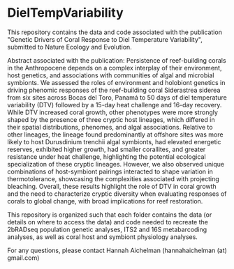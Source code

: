 # DielTempVariability
This repository contains the data and code associated with the publication "Genetic Drivers of Coral Response to Diel Temperature Variability", submitted to Nature Ecology and Evolution.

Abstract associated with the publication:
Persistence of reef-building corals in the Anthropocene depends on a complex interplay of their environment, host genetics, and associations with communities of algal and microbial symbionts. We assessed the roles of environment and holobiont genetics in driving phenomic responses of the reef-building coral Siderastrea siderea from six sites across Bocas del Toro, Panamá to 50 days of diel temperature variability (DTV) followed by a 15-day heat challenge and 16-day recovery. While DTV increased coral growth, other phenotypes were more strongly shaped by the presence of three cryptic host lineages, which differed in their spatial distributions, phenomes, and algal associations. Relative to other lineages, the lineage found predominantly at offshore sites was more likely to host Durusdinium trenchii algal symbionts, had elevated energetic reserves, exhibited higher growth, had smaller corallites, and greater resistance under heat challenge, highlighting the potential ecological specialization of these cryptic lineages. However, we also observed unique combinations of host-symbiont pairings interacted to shape variation in thermotolerance, showcasing the complexities associated with projecting bleaching. Overall, these results highlight the role of DTV in coral growth and the need to characterize cryptic diversity when evaluating responses of corals to global change, with broad implications for reef restoration.


This repository is organized such that each folder contains the data (or details on where to access the data) and code needed to recreate the 2bRADseq population genetic analyses, ITS2 and 16S metabarcoding analyses, as well as coral host and symbiont physiology analyses. 

For any questions, please contact Hannah Aichelman (hannahaichelman (at) gmail.com)
